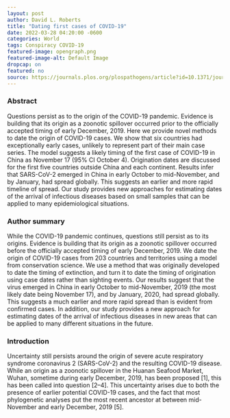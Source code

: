 ```yaml
---
layout: post
author: David L. Roberts
title: "Dating first cases of COVID-19"
date: 2022-03-28 04:20:00 -0600
categories: World  
tags: Conspiracy COVID-19
featured-image: opengraph.png
featured-image-alt: Default Image
dropcap: on 
featured: no 
source: https://journals.plos.org/plospathogens/article?id=10.1371/journal.ppat.1009620
---
```

### Abstract
Questions persist as to the origin of the COVID-19 pandemic. Evidence is building that its origin as a zoonotic spillover occurred prior to the officially accepted timing of early December, 2019. Here we provide novel methods to date the origin of COVID-19 cases. We show that six countries had exceptionally early cases, unlikely to represent part of their main case series. The model suggests a likely timing of the first case of COVID-19 in China as November 17 (95% CI October 4). Origination dates are discussed for the first five countries outside China and each continent. Results infer that SARS-CoV-2 emerged in China in early October to mid-November, and by January, had spread globally. This suggests an earlier and more rapid timeline of spread. Our study provides new approaches for estimating dates of the arrival of infectious diseases based on small samples that can be applied to many epidemiological situations.

### Author summary
While the COVID-19 pandemic continues, questions still persist as to its origins. Evidence is building that its origin as a zoonotic spillover occurred before the officially accepted timing of early December, 2019. We date the origin of COVID-19 cases from 203 countries and territories using a model from conservation science. We use a method that was originally developed to date the timing of extinction, and turn it to date the timing of origination using case dates rather than sighting events. Our results suggest that the virus emerged in China in early October to mid-November, 2019 (the most likely date being November 17), and by January, 2020, had spread globally. This suggests a much earlier and more rapid spread than is evident from confirmed cases. In addition, our study provides a new approach for estimating dates of the arrival of infectious diseases in new areas that can be applied to many different situations in the future.

### Introduction
Uncertainty still persists around the origin of severe acute respiratory syndrome coronavirus 2 (SARS-CoV-2) and the resulting COVID-19 disease. While an origin as a zoonotic spillover in the Huanan Seafood Market, Wuhan, sometime during early December, 2019, has been proposed [1], this has been called into question [2–4]. This uncertainty arises due to both the presence of earlier potential COVID-19 cases, and the fact that most phylogenetic analyses put the most recent ancestor at between mid-November and early December, 2019 [5].

